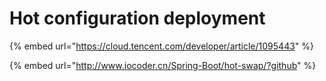 # Hot configuration deployment

{% embed url="https://cloud.tencent.com/developer/article/1095443" %}

{% embed url="http://www.iocoder.cn/Spring-Boot/hot-swap/?github" %}



